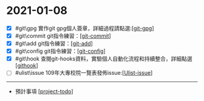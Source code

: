 # 2021-01-08

- [x] #git\gpg 實作git gpg個人簽章，詳細過程請點選:[[git-gpg]]
- [x] #git\commit git指令練習：[[git-commit]]
- [x] #git\add git指令練習：[[git-add]]
- [x] #git\config git指令練習：[[git-config]]
- [x] #git\hook 查閱git-hooks資料，實驗個人自動化流程和持續整合，詳細點選[[githook]]
- [ ] #ulist\issue 109年大專校院一覽表發佈issue:[[Ulist-issue]]

----
- 預計事項 [[project-todo]]


[//begin]: # "Autogenerated link references for markdown compatibility"
[git-gpg]: ../../../../devops/1-plan/practices/git-gpg.md "Git Gpg"
[git-commit]: ../../../../devops/1-plan/learning/git/git-commit.md "Git Commit"
[git-add]: ../../../../devops/1-plan/learning/git/git-add.md "Git Add"
[git-config]: ../../../../devops/1-plan/practices/git-config.md "Git Config"
[githook]: ../../../../devops/1-plan/learning/git/githook.md "git hook"
[Ulist-issue]: ../../../../projects/Ulist/ulist-issue/ulist-issue.md "Ulist Issue"
[project-todo]: ../../../todo/project-todo.md "Project Todo"
[//end]: # "Autogenerated link references"